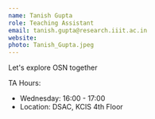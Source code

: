 ```yaml
---
name: Tanish Gupta
role: Teaching Assistant
email: tanish.gupta@research.iiit.ac.in
website:
photo: Tanish_Gupta.jpeg
---
```


Let's explore OSN together

TA Hours: 
- Wednesday: 16:00 - 17:00
- Location: DSAC, KCIS 4th Floor
